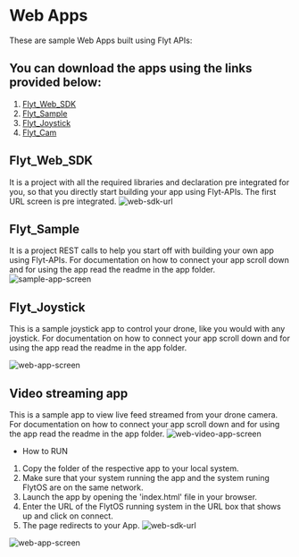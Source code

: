# Web Apps

These are sample Web Apps built using Flyt APIs:
## You can download the apps using the links provided below:
1. [Flyt_Web_SDK](https://minhaskamal.github.io/DownGit/#/home?url=https://github.com/flytbase/flytsamples/tree/master/WebApps/Flyt_Web_SDK)
2. [Flyt_Sample](https://minhaskamal.github.io/DownGit/#/home?url=https://github.com/flytbase/flytsamples/tree/master/WebApps/Flyt_Sample)
3. [Flyt_Joystick](https://minhaskamal.github.io/DownGit/#/home?url=https://github.com/flytbase/flytsamples/tree/master/WebApps/Flyt_Joystick)
4. [Flyt_Cam](https://minhaskamal.github.io/DownGit/#/home?url=https://github.com/flytbase/flytsamples/tree/master/WebApps/Flyt_Cam)

## Flyt_Web_SDK
It is a project with all the required libraries and declaration pre integrated for you, so that you directly start building your app using Flyt-APIs. The first URL screen is pre integrated.
![web-sdk-url](https://cloud.githubusercontent.com/assets/6880872/24096572/371ea004-0d88-11e7-8603-eabaa27bc81d.png)


## Flyt_Sample
It is a project REST calls to help you start off with building your own app using Flyt-APIs. For documentation on how to connect your app scroll down and for using the app read the readme in the app folder.
![sample-app-screen](https://cloud.githubusercontent.com/assets/6880872/24096630/703a6846-0d88-11e7-8a1f-a85f575be406.png)


## Flyt_Joystick
This is a sample joystick app to control your drone, like you would with any joystick. For documentation on how to connect your app scroll down and for using the app read the readme in the app folder.

  ![web-app-screen](https://cloud.githubusercontent.com/assets/6880872/24096551/18c80258-0d88-11e7-9d3c-4704748b5a2b.png)


## Video streaming app
This is a sample app to view live feed streamed from your drone camera. For documentation on how to connect your app scroll down and for using the app read the readme in the app folder.
![web-video-app-screen](https://cloud.githubusercontent.com/assets/6880872/24096608/587888e6-0d88-11e7-90e9-4bf801339b15.png)


* How to RUN

1. Copy the folder of the respective app to your local system.
2. Make sure that your system running the app and the system runing FlytOS are on the same network.
3. Launch the app by opening the 'index.html' file in your browser.
4. Enter the URL of the FlytOS running system in the URL box that shows up and click on connect.
5. The page redirects to your App.
![web-sdk-url](https://cloud.githubusercontent.com/assets/6880872/24096572/371ea004-0d88-11e7-8603-eabaa27bc81d.png)

![web-app-screen](https://cloud.githubusercontent.com/assets/6880872/24096551/18c80258-0d88-11e7-9d3c-4704748b5a2b.png)
